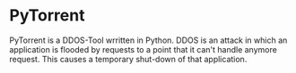# PyTorrent
PyTorrent is a DDOS-Tool wrritten in Python. DDOS is an attack in which an application is flooded by requests to a point that it can't handle anymore request. This causes a temporary shut-down of that application.

